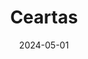 ---  
layout: startup_page  
title: "Ceartas"  
id: "ceartas.io"  
permalink: "/ceartasceartas.io05012024/"  
website: "https://www.ceartas.io/"  
funding_round: "Seed"  
funding_amount: "$4.5M"  
investors: "Earlybird Venture Capital, Upside VC, a range of angel investors"  
about: "Ceartas is an anti-piracy startup that de-indexes and issues legal notices for pirated content, significantly reducing its visibility on search engines. It also detects deepfakes and other unauthorized copyright infringements using AI, offering brand protection solutions for various sectors. The company partners with OnlyFans and Fanfix to safeguard digital content and intellectual property."  
markets: "Anti-Piracy, Brand Protection, AI, Content Creators, Legal Tech, SaaS, Web Apps"  
hq: "Dublin, Dublin, Ireland"  
founded_year: "2021"  
linkedin: "https://www.linkedin.com/company/mdntlabs"  
twitter: "https://twitter.com/CeartasDMCA"  
instagram: ""  
facebook: "https://www.facebook.com/CeartasDMCA"  
crunchbase: "https://www.crunchbase.com/organization/ceartas-dmca"  
pitchbook: "https://pitchbook.com/profiles/company/497899-99"  

date_display: "01-May-2024"  
date: "2024-05-01"

# SEO Optimization  
meta_title: "Ceartas - Seed Funding ($4.5M)"  
meta_description: "Ceartas, Ceartas is an anti-piracy startup that de-indexes and issues legal notices for pirated content, significantly reducing its visibility on search engine..."  
meta_keywords: "Ceartas, Anti-Piracy, Brand Protection, AI, Content Creators, Legal Tech, SaaS, Web Apps, Seed funding"  
canonical_url: "https://startup.projectstartups.com/ceartasceartas.io05012024/"  
---